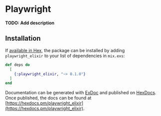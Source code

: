 # Playwright

**TODO: Add description**

## Installation

If [available in Hex](https://hex.pm/docs/publish), the package can be installed
by adding `playwright_elixir` to your list of dependencies in `mix.exs`:

```elixir
def deps do
  [
    {:playwright_elixir, "~> 0.1.0"}
  ]
end
```

Documentation can be generated with [ExDoc](https://github.com/elixir-lang/ex_doc)
and published on [HexDocs](https://hexdocs.pm). Once published, the docs can
be found at [https://hexdocs.pm/playwright_elixir](https://hexdocs.pm/playwright_elixir).


